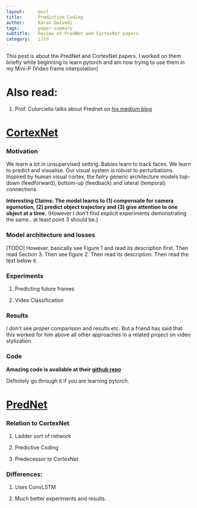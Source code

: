 ```yaml
---
layout:     post
title:      Predictive Coding
author:     Karan Dwivedi
tags:       paper-summary
subtitle:   Review of PredNet and CortexNet papers
category:   iitd
---
```


This post is about the PredNet and CortexNet papers. I worked on them briefly while beginning to learn pytorch and am now trying to use them in my Mini-P (Video frame interpolation)

# Also read:

1. Prof. Culurciello talks about Prednet on [his medium blog](https://medium.com/towards-data-science/a-new-kind-of-deep-neural-networks-749bcde19108)

# [CortexNet](https://engineering.purdue.edu/elab/CortexNet)

### Motivation

We learn a lot in unsupervised setting. Babies learn to track faces. We learn to predict and visualise. Our visual system is robust to perturbations. Inspired by human visual cortex, the failry generic architecture models top-down (feedforward), bottom-up (feedback) and lateral (temporal) connections.

__Interesting Claims: The model learns to (1) compensate for camera egomotion, (2) predict object trajectory and (3) give attention to one object at a time.__ (However I don't find explicit experiments demonstrating the same.. at least point 3 should be.)

### Model architecture and losses

[TODO] However, basically see Figure 1 and read its description first. Then read Section 3. Then see figure 2. Then read its description. Then read the text below it.

### Experiments

1. Predicting future frames

2. Video Classification

### Results

I don't see proper comparision and results etc. But a friend has said that this worked for him above all other approaches in a related project on video stylization.

### Code

**Amazing code is available at their [github repo](https://github.com/atcold/pytorch-CortexNet)**

Definitely go through it if you are learning pytorch.

# [PredNet](https://coxlab.github.io/prednet/)

### Relation to CortexNet

1. Ladder sort of network

2. Predictive Coding

3. Predecessor to CortexNet

### Differences:

1. Uses ConvLSTM

2. Much better experiments and results.